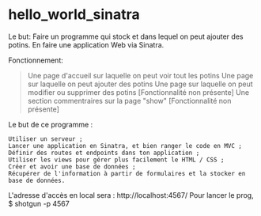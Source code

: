 # hello_world_sinatra
Le but: 
Faire un programme qui stock et dans lequel on peut ajouter des potins. 
En faire une application Web via Sinatra. 


Fonctionnement: 
> Une page d'accueil sur laquelle on peut voir tout les potins
> Une page sur laquelle on peut ajouter des potins 
> Une page sur laquelle on peut modifier ou supprimer des potins [Fonctionnalité non présente]
> Une section commentraires sur la page "show" [Fonctionnalité non présente]


Le but de ce programme : 

    Utiliser un serveur ;
    Lancer une application en Sinatra, et bien ranger le code en MVC ;
    Définir des routes et endpoints dans ton application ;
    Utiliser les views pour gérer plus facilement le HTML / CSS ;
    Créer et avoir une base de données ;
    Récupérer de l'information à partir de formulaires et la stocker en base de données.


L'adresse d'accès en local sera : http://localhost:4567/
Pour lancer le prog, $ shotgun -p 4567
